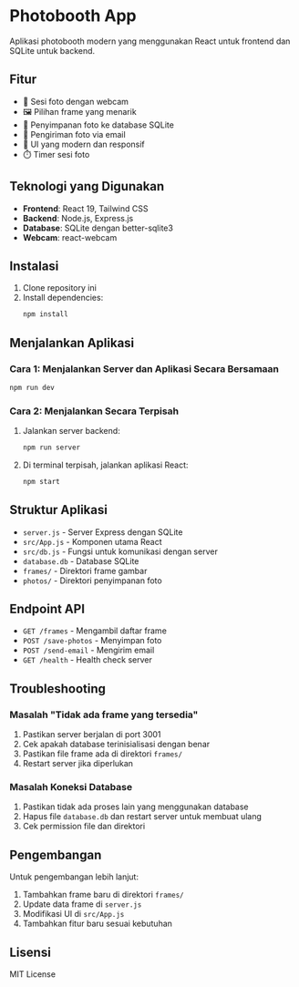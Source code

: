 # Photobooth App

Aplikasi photobooth modern yang menggunakan React untuk frontend dan SQLite untuk backend.

## Fitur

- 📸 Sesi foto dengan webcam
- 🖼️ Pilihan frame yang menarik
- 💾 Penyimpanan foto ke database SQLite
- 📧 Pengiriman foto via email
- 🎨 UI yang modern dan responsif
- ⏱️ Timer sesi foto

## Teknologi yang Digunakan

- **Frontend**: React 19, Tailwind CSS
- **Backend**: Node.js, Express.js
- **Database**: SQLite dengan better-sqlite3
- **Webcam**: react-webcam

## Instalasi

1. Clone repository ini
2. Install dependencies:
   ```bash
   npm install
   ```

## Menjalankan Aplikasi

### Cara 1: Menjalankan Server dan Aplikasi Secara Bersamaan
```bash
npm run dev
```

### Cara 2: Menjalankan Secara Terpisah

1. Jalankan server backend:
   ```bash
   npm run server
   ```

2. Di terminal terpisah, jalankan aplikasi React:
   ```bash
   npm start
   ```

## Struktur Aplikasi

- `server.js` - Server Express dengan SQLite
- `src/App.js` - Komponen utama React
- `src/db.js` - Fungsi untuk komunikasi dengan server
- `database.db` - Database SQLite
- `frames/` - Direktori frame gambar
- `photos/` - Direktori penyimpanan foto

## Endpoint API

- `GET /frames` - Mengambil daftar frame
- `POST /save-photos` - Menyimpan foto
- `POST /send-email` - Mengirim email
- `GET /health` - Health check server

## Troubleshooting

### Masalah "Tidak ada frame yang tersedia"

1. Pastikan server berjalan di port 3001
2. Cek apakah database terinisialisasi dengan benar
3. Pastikan file frame ada di direktori `frames/`
4. Restart server jika diperlukan

### Masalah Koneksi Database

1. Pastikan tidak ada proses lain yang menggunakan database
2. Hapus file `database.db` dan restart server untuk membuat ulang
3. Cek permission file dan direktori

## Pengembangan

Untuk pengembangan lebih lanjut:

1. Tambahkan frame baru di direktori `frames/`
2. Update data frame di `server.js`
3. Modifikasi UI di `src/App.js`
4. Tambahkan fitur baru sesuai kebutuhan

## Lisensi

MIT License
